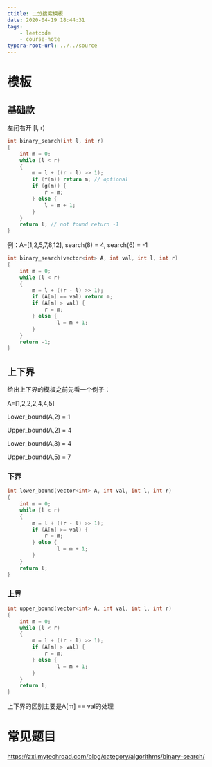 ```yaml
---
ctitle: 二分搜索模板
date: 2020-04-19 18:44:31
tags: 
	- leetcode
	- course-note
typora-root-url: ../../source
---
```


# 模板

## 基础款

左闭右开 [l, r)

```c++
int binary_search(int l, int r)
{
    int m = 0;
  	while (l < r)
    {
        m = l + ((r - l) >> 1);
        if (f(m)) return m; // optional
        if (g(m)) {
            r = m;
        } else {
          	l = m + 1;
        }
    }
    return l; // not found return -1
}
```

例：A=[1,2,5,7,8,12], search(8) = 4, search(6) = -1

```c++
int binary_search(vector<int> A, int val, int l, int r)
{
    int m = 0;
  	while (l < r)
    {
        m = l + ((r - l) >> 1);
        if (A[m] == val) return m;
        if (A[m] > val) {
            r = m;
        } else {
        		l = m + 1;
        }
    }
    return -1;
}
```

## 上下界

给出上下界的模板之前先看一个例子：

A=[1,2,2,2,4,4,5]

Lower_bound(A,2) = 1

Upper_bound(A,2) = 4

Lower_bound(A,3) = 4

Upper_bound(A,5) = 7

### 下界

```c++
int lower_bound(vector<int> A, int val, int l, int r)
{
    int m = 0;
  	while (l < r)
    {
        m = l + ((r - l) >> 1);
        if (A[m] >= val) {
            r = m;
        } else {
        		l = m + 1;
        }
    }
    return l;
}
```



### 上界

```c++
int upper_bound(vector<int> A, int val, int l, int r)
{
    int m = 0;
  	while (l < r)
    {
        m = l + ((r - l) >> 1);
        if (A[m] > val) {
            r = m;
        } else {
        		l = m + 1;
        }
    }
    return l;
}
```

上下界的区别主要是A[m] == val的处理

# 常见题目

https://zxi.mytechroad.com/blog/category/algorithms/binary-search/